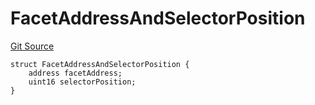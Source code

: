# FacetAddressAndSelectorPosition
[Git Source](https://github.com/thrackle-io/Tron/blob/8687bd810e678d8633ed877521d2c463c1677949/src/economic/ruleProcessor/nontagged/TaggedRuleProcessorDiamondLib.sol)


```solidity
struct FacetAddressAndSelectorPosition {
    address facetAddress;
    uint16 selectorPosition;
}
```

